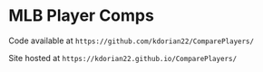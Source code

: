 # MLB Player Comps

Code available at `https://github.com/kdorian22/ComparePlayers/`

Site hosted at `https://kdorian22.github.io/ComparePlayers/`
